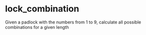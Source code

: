 # lock_combination
Given a padlock with the numbers from 1 to 9, calculate all possible combinations for a given length
